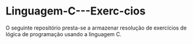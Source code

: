 # Linguagem-C---Exerc-cios
O seguinte repositório presta-se a armazenar resolução de exercícios de lógica de programação usando a linguagem C.
